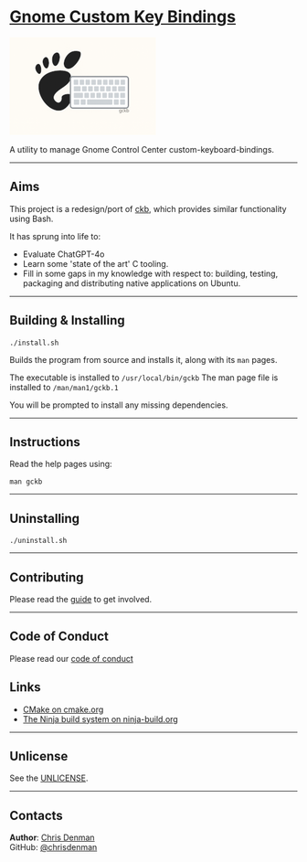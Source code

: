 # [Gnome Custom Key Bindings]()

![](.github/social_preview/small.png)

A utility to manage Gnome Control Center custom-keyboard-bindings.

***

## Aims

This project is a redesign/port of [ckb](https://github.com/chrisdenman/ckb), which provides similar functionality using
Bash.

It has sprung into life to:

- Evaluate ChatGPT-4o
- Learn some 'state of the art' C tooling.
- Fill in some gaps in my knowledge with respect to: building, testing, packaging and distributing native applications
  on Ubuntu.

***

## Building & Installing

```shell 
./install.sh
```

Builds the program from source and installs it, along with its `man` pages.

The executable is installed to `/usr/local/bin/gckb`
The man page file is installed to `/man/man1/gckb.1`

You will be prompted to install any missing dependencies.

***

## Instructions

Read the help pages using:

```shell 
man gckb
```

***

## Uninstalling

```shell 
./uninstall.sh
```

***

## Contributing

Please read the [guide](.github/CONTRIBUTING.md) to get involved.

***

## Code of Conduct

Please read our [code of conduct](.github/CODE_OF_CONDUCT.md)

## Links

- [CMake on cmake.org](https://cmake.org/)
- [The Ninja build system on ninja-build.org](https://ninja-build.org/manual.html)

***

## Unlicense

See the [UNLICENSE](UNLICENSE).

***

## Contacts

**Author**: [Chris Denman](https://www.linkedin.com/in/christopherjdenman/)  
GitHub: [@chrisdenman](https://github.com/chrisdenman)
